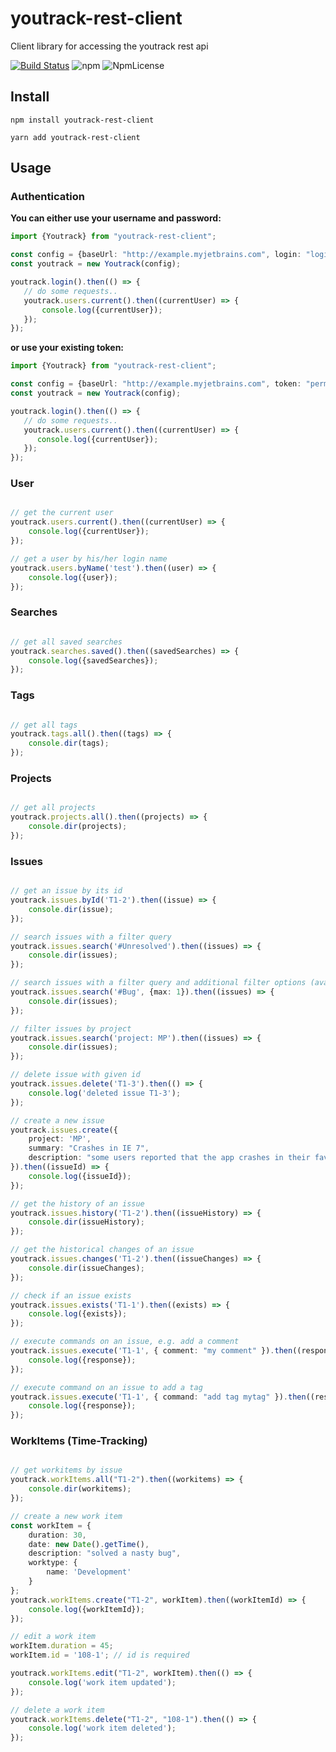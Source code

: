 # youtrack-rest-client
Client library for accessing the youtrack rest api

[![Build Status](https://travis-ci.com/shanehofstetter/youtrack-rest-client.svg?branch=master)](https://travis-ci.com/shanehofstetter/youtrack-rest-client)
![npm](https://img.shields.io/npm/v/youtrack-rest-client.svg)
![NpmLicense](https://img.shields.io/npm/l/youtrack-rest-client.svg)


## Install
```
npm install youtrack-rest-client
```
```
yarn add youtrack-rest-client
```


## Usage

### Authentication

**You can either use your username and password:**
```typescript
import {Youtrack} from "youtrack-rest-client";

const config = {baseUrl: "http://example.myjetbrains.com", login: "login", password: "password"};
const youtrack = new Youtrack(config);

youtrack.login().then(() => {
   // do some requests.. 
   youtrack.users.current().then((currentUser) => {
       console.log({currentUser});
   });
});
```

**or use your existing token:**
```typescript
import {Youtrack} from "youtrack-rest-client";

const config = {baseUrl: "http://example.myjetbrains.com", token: "perm:your-token"};
const youtrack = new Youtrack(config);

youtrack.login().then(() => {
   // do some requests.. 
   youtrack.users.current().then((currentUser) => {
      console.log({currentUser});
   });
});
```

### User

```typescript

// get the current user
youtrack.users.current().then((currentUser) => {
    console.log({currentUser});
});

// get a user by his/her login name
youtrack.users.byName('test').then((user) => {
    console.log({user});
});

```

### Searches
```typescript

// get all saved searches
youtrack.searches.saved().then((savedSearches) => {
    console.log({savedSearches});
});

```

### Tags
```typescript

// get all tags
youtrack.tags.all().then((tags) => {
    console.dir(tags);
});

```

### Projects
```typescript

// get all projects
youtrack.projects.all().then((projects) => {
    console.dir(projects);
});

```

### Issues
```typescript

// get an issue by its id
youtrack.issues.byId('T1-2').then((issue) => {
    console.dir(issue);
});

// search issues with a filter query
youtrack.issues.search('#Unresolved').then((issues) => {
    console.dir(issues);
});

// search issues with a filter query and additional filter options (available are: max, with, after)
youtrack.issues.search('#Bug', {max: 1}).then((issues) => {
    console.dir(issues);
});

// filter issues by project
youtrack.issues.search('project: MP').then((issues) => {
    console.dir(issues);
});

// delete issue with given id
youtrack.issues.delete('T1-3').then(() => {
    console.log('deleted issue T1-3');
});

// create a new issue
youtrack.issues.create({
    project: 'MP',
    summary: "Crashes in IE 7",
    description: "some users reported that the app crashes in their favorite browser."
}).then((issueId) => {
    console.log({issueId});
});

// get the history of an issue
youtrack.issues.history('T1-2').then((issueHistory) => {
    console.dir(issueHistory);
});

// get the historical changes of an issue
youtrack.issues.changes('T1-2').then((issueChanges) => {
    console.dir(issueChanges);
});

// check if an issue exists
youtrack.issues.exists('T1-1').then((exists) => {
    console.log({exists});
});

// execute commands on an issue, e.g. add a comment
youtrack.issues.execute('T1-1', { comment: "my comment" }).then((response) => {
    console.log({response});
});

// execute command on an issue to add a tag
youtrack.issues.execute('T1-1', { command: "add tag mytag" }).then((response) => {
    console.log({response});
});
```

### WorkItems (Time-Tracking)
```typescript

// get workitems by issue
youtrack.workItems.all("T1-2").then((workitems) => {
    console.dir(workitems);
});

// create a new work item
const workItem = {
    duration: 30,
    date: new Date().getTime(),
    description: "solved a nasty bug",
    worktype: {
        name: 'Development'
    }
};
youtrack.workItems.create("T1-2", workItem).then((workItemId) => {
    console.log({workItemId});
});

// edit a work item
workItem.duration = 45;
workItem.id = '108-1'; // id is required

youtrack.workItems.edit("T1-2", workItem).then(() => {
    console.log('work item updated');
});

// delete a work item
youtrack.workItems.delete("T1-2", "108-1").then(() => {
    console.log('work item deleted');
});

```